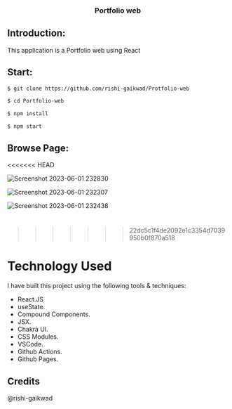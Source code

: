 

 <h3 align="center">Portfolio web</h3>

 ## Introduction:

 This application is a Portfolio web using React

 ## Start:

 ```sh
 $ git clone https://github.com/rishi-gaikwad/Protfolio-web
 ```

 ```sh
 $ cd Portfolio-web
 ```

 ```sh
 $ npm install
 ```

 ```
 $ npm start
 ```

 ## Browse Page:

 <<<<<<< HEAD

 

![Screenshot 2023-06-01 232830](https://github.com/rishi-gaikwad/Protfolio-web/assets/117716265/08a04f00-5a82-47eb-bf87-0278294e6acc)


![Screenshot 2023-06-01 232307](https://github.com/rishi-gaikwad/Protfolio-web/assets/117716265/fa760148-dab0-486d-b192-f24773150b75)


![Screenshot 2023-06-01 232438](https://github.com/rishi-gaikwad/Protfolio-web/assets/117716265/f4ffbe45-387d-405d-9f78-9b95eb7b639b)

 #





 > > > > > > > 22dc5c1f4de2092e1c3354d7039950b0f870a518

 # Technology Used

 I have built this project using the following tools & techniques:

 - React.JS
 - useState.
 - Compound Components.
 - JSX.
 - Chakra UI.
 - CSS Modules.
 - VSCode.
 - Github Actions.
 - Github Pages.

 ## Credits

 @rishi-gaikwad
 ##
